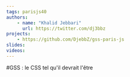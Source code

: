 ```yaml
---
tags: parisjs40
authors:
    - name: "Khalid Jebbari"
      url: https://twitter.com/dj3bbz
projects:
    - https://github.com/DjebbZ/gss-paris-js
slides:
videos:
---
```

#GSS : le CSS tel qu'il devrait l'être

